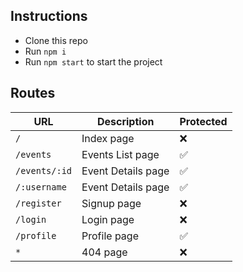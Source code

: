 ## Instructions

- Clone this repo
- Run `npm i`
- Run `npm start` to start the project



## Routes

| URL               | Description                     | Protected  |
| ----------------- | ------------------------------- |------------|
| `/`               | Index page                      |     ❌     |
| `/events`         | Events List page                |     ✅     |
| `/events/:id`     | Event Details page              |     ✅     |
| `/:username`      | Event Details page              |     ✅     |   // preguntar si hacerlo con el username seria mucho problema
| `/register`       | Signup page                     |     ❌     |
| `/login`          | Login page                      |     ❌     |
| `/profile`        | Profile page                    |     ✅     |
| `*`               | 404 page                        |     ❌     |


